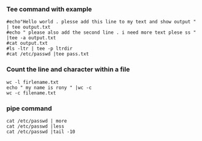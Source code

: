 


### Tee command with example
```
#echo"Hello world . plesse add this line to my text and show output " | tee output.txt
#echo " please also add the second line . i need more text plese ss " |tee -a output.txt
#cat output.txt
#ls -ltr | tee -p ltrdir
#cat /etc/passwd |tee pass.txt
```
### Count the line and character  within a file 
```
wc -l firlename.txt
echo " my name is rony " |wc -c
wc -c filename.txt
```
### pipe command 
```
cat /etc/passwd | more
cat /etc/passwd |less
cat /etc/passwd |tail -10
```
